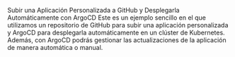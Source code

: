 Subir una Aplicación Personalizada a GitHub y Desplegarla Automáticamente con ArgoCD
Este es un ejemplo sencillo en el que utilizamos un repositorio de GitHub para subir una aplicación personalizada y ArgoCD 
para desplegarla automáticamente en un clúster de Kubernetes. 
Además, con ArgoCD podrás gestionar las actualizaciones de la aplicación de manera automática o manual.
